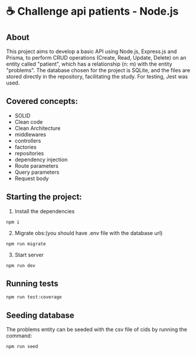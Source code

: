 # ☕ Challenge api patients - Node.js

## About

This project aims to develop a basic API using Node.js, Express.js and Prisma, to perform CRUD operations (Create, Read, Update, Delete) on an entity called "patient", which has a relationship (n: m) with the entity "problems". The database chosen for the project is SQLite, and the files are stored directly in the repository, facilitating the study. For testing, Jest was used.

## Covered concepts:

- SOLID
- Clean code
- Clean Architecture
- middlewares
- controllers
- factories
- repositories
- dependency injection
- Route parameters
- Query parameters
- Request body

## Starting the project:

1. Install the dependencies

```shell
npm i
```

2. Migrate obs:(you should have .env file with the database url)

```shell
npm run migrate
```

3. Start server

```shell
npm run dev
```

## Running tests

```shell
npm run test:coverage
```

## Seeding database

The problems entity can be seeded with the csv file of cids by running the command:

```shell
npm run seed
```
